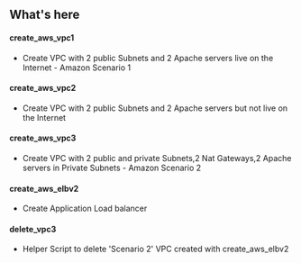 ## What's here 
#### create_aws_vpc1 
- Create VPC with 2 public Subnets and 2 Apache servers live on the Internet  - Amazon Scenario 1
#### create_aws_vpc2
- Create VPC with 2 public Subnets and 2 Apache servers but not live on the Internet  
#### create_aws_vpc3 
- Create VPC with 2 public and private Subnets,2 Nat Gateways,2 Apache servers in Private Subnets - Amazon Scenario 2
#### create_aws_elbv2
- Create Application Load balancer
#### delete_vpc3 
- Helper Script to delete 'Scenario 2'  VPC created with create_aws_elbv2

